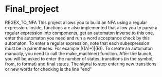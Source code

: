 # Final_project
REGEX_TO_NFA
This project allows you to build an NFA using a regular expression. Inside, functions are also implemented that allow you to parse a regular expression into components, get an automaton inverse to this one, enter the automaton you need and run a word acceptance check by this automaton.
To enter a regular expression, note that each subexpression must be in parentheses. For example (((A)*)|(B)).
To create an automaton manually, you need to call the make_machine() function. After the launch, you will be asked to enter the number of states, transitions (in the symbol, from, to format) and final states.
The signal to stop entering new transitions or new words for checking is the line "end"
